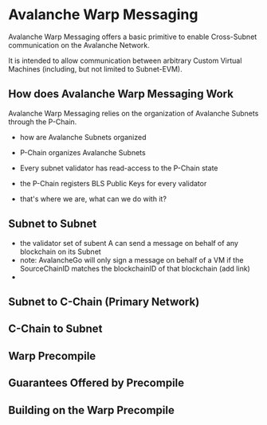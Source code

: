 # Avalanche Warp Messaging

Avalanche Warp Messaging offers a basic primitive to enable Cross-Subnet communication on the Avalanche Network.

It is intended to allow communication between arbitrary Custom Virtual Machines (including, but not limited to Subnet-EVM).

## How does Avalanche Warp Messaging Work

Avalanche Warp Messaging relies on the organization of Avalanche Subnets through the P-Chain.

- how are Avalanche Subnets organized
- P-Chain organizes Avalanche Subnets
- Every subnet validator has read-access to the P-Chain state
- the P-Chain registers BLS Public Keys for every validator

- that's where we are, what can we do with it?

## Subnet to Subnet

- the validator set of subent A can send a message on behalf of any blockchain on its Subnet
- note: AvalancheGo will only sign a message on behalf of a VM if the SourceChainID matches the blockchainID of that blockchain (add link)
- 

## Subnet to C-Chain (Primary Network)

## C-Chain to Subnet

## Warp Precompile

## Guarantees Offered by Precompile

## Building on the Warp Precompile